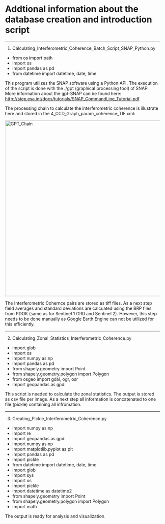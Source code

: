 # Addtional information about the database creation and introduction script

---------------------------------------------------------------------

1) Calculating_Interferometric_Coherence_Batch_Script_SNAP_Python.py

- from os import path
- import os
- import pandas as pd
- from datetime import datetime, date, time

This program utilizes the SNAP software using a Python API. The execution of the script is done with the ./gpt (graphical processing tool) of SNAP.
More information about the gpt-SNAP can be found here: http://step.esa.int/docs/tutorials/SNAP_CommandLine_Tutorial.pdf

The processing chain to calculate the interferometric coherence is illustrate here and stored in the 4_CCD_Graph_param_coherence_TIF.xml:

<img width="571" alt="GPT_Chain" src="https://user-images.githubusercontent.com/62883629/134313667-aa17db5f-7116-4be4-bf7c-6ca92c170934.PNG">

The Interferometric Cohernce pairs are stored as tiff files. As a next step field averages and standard deviations are calcuated using the BRP files from PDOK (same as for Sentinel 1 GRD and Sentinel 2). However, this step needs to be done manually as Google Earth Engine can not be utilized for this efficiently. 

-------------------------------------------------------------------------

2) Calculating_Zonal_Statistics_Interferometric_Coherence.py

- import glob
- import os
- import numpy as np
- import pandas as pd
- from shapely.geometry import Point
- from shapely.geometry.polygon import Polygon
- from osgeo import gdal, ogr, osr
- import geopandas as gpd

This script is needed to calculate the zonal statistics. The output is stored as csv file per image. As a next step all information is concatenated to one file (pickle) 
containing all infromation. 

---------------------------------------------------------------------------

3) Creating_Pickle_Interferometric_Coherence.py

- import numpy as np
- import re
- import geopandas as gpd
- import numpy as np
- import matplotlib.pyplot as plt
- import pandas as pd
- import pickle
- from datetime import datetime, date, time
- import glob
- import sys
- import os
- import pickle
- import datetime as datetime2
- from shapely.geometry import Point
- from shapely.geometry.polygon import Polygon
- import math

The output is ready for analysis and visualization. 


